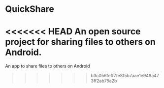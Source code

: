 # QuickShare
<<<<<<< HEAD
An open source project for sharing files to others on Android.
=======

An app to share files to others on Android
>>>>>>> b3c056feff7fe8f5b7aae1e948a473ff2ab75a2b

